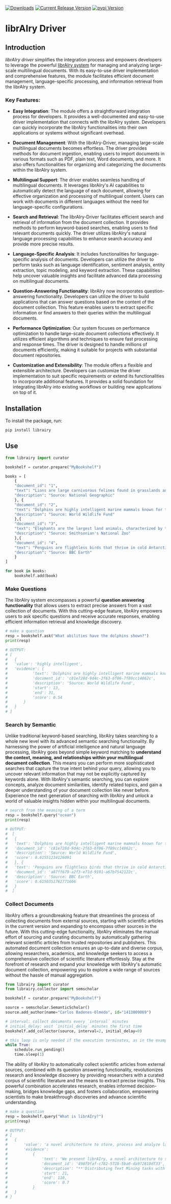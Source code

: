 
[![Downloads](https://static.pepy.tech/badge/librairy)](https://pepy.tech/project/librairy)
[![Current Release Version](https://img.shields.io/github/release/librairy/driver.svg?style=flat-square&logo=github)](https://github.com/librairy/driver/releases)
[![pypi Version](https://img.shields.io/pypi/v/claimer.svg?style=flat-square&logo=pypi&logoColor=white)](https://pypi.org/project/librairy/)
# librAIry Driver

## Introduction

*librAIry driver* simplifies the integration process and empowers developers to leverage the powerful [librAIry system](https://librairy.eu/) for managing and analyzing large-scale multilingual documents. With its easy-to-use driver implementation and comprehensive features, the module facilitates efficient document management, language-specific processing, and information retrieval from the librAIry system. 

### Key Features:

- **Easy Integration**: The module offers a straightforward integration process for developers. It provides a well-documented and easy-to-use driver implementation that connects with the librAIry system. Developers can quickly incorporate the librAIry functionalities into their own applications or systems without significant overhead.

- **Document Management**: With the librAIry-Driver, managing large-scale multilingual documents becomes effortless. The driver provides methods for document ingestion, enabling users to import documents in various formats such as PDF, plain text, Word documents, and more. It also offers functionalities for organizing and categorizing the documents within the librAIry system.

- **Multilingual Support**: The driver enables seamless handling of multilingual documents. It leverages librAIry's AI capabilities to automatically detect the language of each document, allowing for effective organization and processing of multilingual content. Users can work with documents in different languages without the need for language-specific configurations.

- **Search and Retrieval**: The librAIry-Driver facilitates efficient search and retrieval of information from the document collection. It provides methods to perform keyword-based searches, enabling users to find relevant documents quickly. The driver utilizes librAIry's natural language processing capabilities to enhance search accuracy and provide more precise results.

- **Language-Specific Analysis**: It includes functionalities for language-specific analysis of documents. Developers can utilize the driver to perform tasks such as language identification, sentiment analysis, entity extraction, topic modeling, and keyword extraction. These capabilities help uncover valuable insights and facilitate advanced data processing on multilingual documents.

- **Question-Answering Functionality**: librAIry now incorporates question-answering functionality. Developers can utilize the driver to build applications that can answer questions based on the content of the document collection. This feature enables users to extract specific information or find answers to their queries within the multilingual documents.

- **Performance Optimization**: Our system focuses on performance optimization to handle large-scale document collections effectively. It utilizes efficient algorithms and techniques to ensure fast processing and response times. The driver is designed to handle millions of documents efficiently, making it suitable for projects with substantial document repositories.

- **Customization and Extensibility**: The module offers a flexible and extensible architecture. Developers can customize the driver implementation to suit specific requirements or extend its functionalities to incorporate additional features. It provides a solid foundation for integrating librAIry into existing workflows or building new applications on top of it.


## Installation

To install the package, run:
```bash
pip install librairy
```

## Use

```python
from librairy import curator 

bookshelf = curator.prepare("MyBookshelf")

books = [
    {
    "document_id": "1",
    "text": "Lions are large carnivorous felines found in grasslands and savannas.",
    "description": "Source: National Geographic"
    }, {
    "document_id": "2",
    "text": "Dolphins are highly intelligent marine mammals known for their playful behavior and strong social bonds.",
    "description": "Source: World Wildlife Fund"
    },{
    "document_id": "3",
    "text": "Elephants are the largest land animals, characterized by their long trunks and distinctive ivory tusks.",
    "description": "Source: Smithsonian's National Zoo"
    },{
    "document_id": "4",
    "text": "Penguins are flightless birds that thrive in cold Antarctic regions, often forming large colonies for breeding.",
    "description": "Source: BBC Earth"
    }
]

for book in books:
    bookshelf.add(book)

```

### Make Questions

The librAIry system encompasses a powerful **question answering functionality** that allows users to extract precise answers from a vast collection of documents. With this cutting-edge feature, librAIry empowers users to ask specific questions and receive accurate responses, enabling efficient information retrieval and knowledge discovery. 

```python
# make a question
resp = bookshelf.ask("What abilities have the dolphins shown?")
print(resp)

# OUTPUT:
# [
#   {
# 	'value': 'highly intelligent',
# 	'evidence': {
# 		    'text': 'Dolphins are highly intelligent marine mammals known for their playful behavior and strong social bonds.',
# 		    'document_id': 'c81e728d-9d4c-2f63-6f06-7f89cc14862c',
# 		    'description': 'Source: World Wildlife Fund',
# 		    'start': 13,
# 		    'end': 31,
# 		    'score': 0.54
# 	    }
#   }
# ]

```

### Search by Semantic

Unlike traditional keyword-based searching, librAIry takes searching to a whole new level with its advanced semantic searching functionality. By harnessing the power of artificial intelligence and natural language processing, librAIry goes beyond simple keyword matching to **understand the context, meaning, and relationships within your multilingual document collection**. This means you can perform more sophisticated searches that capture the true intent behind your query, allowing you to uncover relevant information that may not be explicitly captured by keywords alone. With librAIry's semantic searching, you can explore concepts, analyze document similarities, identify related topics, and gain a deeper understanding of your document collection like never before. Experience the next generation of searching with librAIry and unlock a world of valuable insights hidden within your multilingual documents.

```python
# search from the meaning of a term
resp = bookshelf.query("ocean")
print(resp)

# OUTPUT:
#  [
#   {
#  	'text': 'Dolphins are highly intelligent marine mammals known for their playful behavior and strong social bonds.',
#  	'document_id': 'c81e728d-9d4c-2f63-6f06-7f89cc14862c',
#  	'description': 'Source: World Wildlife Fund',
#  	'score': 0.61551234126091
#   }, {
#  	'text': 'Penguins are flightless birds that thrive in cold Antarctic regions, often forming large colonies for breeding.',
#  	'document_id': 'a87ff679-a2f3-e71d-9181-a67b7542122c',
#  	'description': 'Source: BBC Earth',
#  	'score': 0.6150351762771606
#   }
#  ]

```

### Collect Documents

librAIry offers a groundbreaking feature that streamlines the process of collecting documents from external sources, starting with scientific articles in the current version and expanding to encompass other sources in the future. With this cutting-edge functionality, librAIry eliminates the manual effort of sourcing and curating documents by automatically gathering relevant scientific articles from trusted repositories and publishers. This automated document collection ensures an up-to-date and diverse corpus, allowing researchers, academics, and knowledge seekers to access a comprehensive collection of scientific literature effortlessly. Stay at the forefront of research and expand your knowledge with librAIry's automatic document collection, empowering you to explore a wide range of sources without the hassle of manual aggregation.

```python
from librairy import curator
from librairy.collector import semscholar

bookshelf = curator.prepare("MyBookshelf")

source = semscholar.SemanticScholar()
source.add_author(name="Carlos Badenes-Olmedo", id="1413809069")

# interval: collect documents every `interval` minutes
# initial_delay: wait `initial_delay` minutes the first time
bookshelf.add_collector(source, interval=2, initial_delay=0)

# this loop is only needed if the execution terminates, as in the example.
while True:
    schedule.run_pending()
    time.sleep(1)

```

The ability of librAIry to automatically collect scientific articles from external sources, combined with its question answering functionality, revolutionizes research and knowledge discovery by providing researchers with a curated corpus of scientific literature and the means to extract precise insights. This powerful combination accelerates research, enables informed decision-making, bridges knowledge gaps, and fosters collaboration, empowering scientists to make breakthrough discoveries and advance scientific understanding.


```python
# make a question
resp = bookshelf.query("What is librAIry?")
print(resp)

# OUTPUT:
# [
#   {
#       'value': 'a novel architecture to store, process and analyze large collections of textual resources', 
#       'evidence': 
#           {
#               'text': 'We present librAIry, a novel architecture to store, process and analyze large collections of textual resources, integrating existing algorithms and tools into a common, distributed, high-performance workflow', 
#               'document_id': '498f9faf-c782-5728-5ba0-da972810df33', 
#               'description': "**'Distributing Text Mining tasks with librAIry'**, Carlos Badenes-Olmedo,José Luis Redondo García,Óscar Corcho, *ACM Symposium on Document Engineering*, 2017", 
#               'start': 21, 
#               'end': 110, 
#               'score': 0.7
#           }
#   }
# ]

```